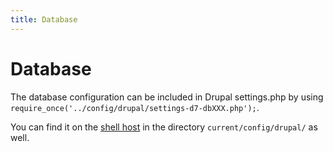```yaml
---
title: Database
---
```


# Database

The database configuration can be included in Drupal settings.php by
using `require_once('../config/drupal/settings-d7-dbXXX.php');`.

You can find it on the [shell host](/start/shell/) in the directory `current/config/drupal/` as well.
